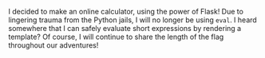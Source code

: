 I decided to make an online calculator, using the power of Flask!
Due to lingering trauma from the Python jails, I will no longer be using `eval`.
I heard somewhere that I can safely evaluate short expressions by rendering a template?
Of course, I will continue to share the length of the flag throughout our adventures!
